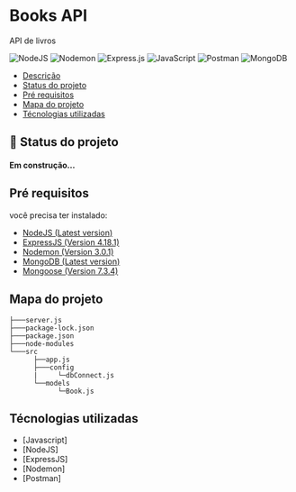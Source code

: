 # Books API

<p id="desc">API de livros </p>

![NodeJS](https://img.shields.io/badge/node.js-6DA55F?style=for-the-badge&logo=node.js&logoColor=white)
![Nodemon](https://img.shields.io/badge/NODEMON-%23323330.svg?style=for-the-badge&logo=nodemon&logoColor=%BBDEAD)
![Express.js](https://img.shields.io/badge/express.js-%23404d59.svg?style=for-the-badge&logo=express&logoColor=%2361DAFB)
![JavaScript](https://img.shields.io/badge/javascript-%23323330.svg?style=for-the-badge&logo=javascript&logoColor=%23F7DF1E)
![Postman](https://img.shields.io/badge/Postman-FF6C37?style=for-the-badge&logo=postman&logoColor=white)
![MongoDB](https://img.shields.io/badge/MongoDB-%234ea94b.svg?style=for-the-badge&logo=mongodb&logoColor=white)
<ul>
    <li><a href="#desc">Descrição</a></li>
    <li><a href="#proj-status">Status do projeto</a></li>
    <li><a href="#pre">Pré requisitos</a></li>
    <li><a href="#mapa">Mapa do projeto</a></li>
    <li><a href="#tecnologias">Técnologias utilizadas</a></li>
</ul>

## :rocket: Status do projeto
<h4 id="proj-status" align="left">Em construção...</h4>

## Pré requisitos
<p id="pre"></p>

você precisa ter instalado:

<ul>
    <li> 
        <a href="https://nodejs.org/en/download">NodeJS (Latest version)</a>
    </li>
    <li> 
        <a href="https://expressjs.com/pt-br/starter/installing.html">ExpressJS (Version 4.18.1)</a>
    </li>
    <li> 
        <a href="https://expressjs.com/pt-br/starter/installing.html">Nodemon (Version 3.0.1)</a>
    </li>
    <li> 
        <a href="https://www.mongodb.com/pt-br">MongoDB (Latest version)</a>
    </li>
    <li> 
        <a href="https://mongoosejs.com/">Mongoose (Version 7.3.4)</a>
    </li>
</ul>
  
## Mapa do projeto
<p id="mapa"></p>

```
├───server.js
├───package-lock.json
├───package.json
├───node-modules
└───src
      ├──app.js
      ├───config
      |     └─dbConnect.js
      └──models
            └─Book.js

```

## Técnologias utilizadas
<p id="tecnologias"></p>

- [Javascript]
- [NodeJS]
- [ExpressJS]
- [Nodemon]
- [Postman]
